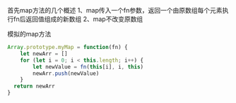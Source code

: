 首先map方法的几个概述
1、map传入一个fn参数，返回一个由原数组每个元素执行fn后返回值组成的新数组
2、map不改变原数组



模拟的map方法

```javascript
Array.prototype.myMap = function(fn) {
	let newArr = []
	for (let i = 0; i < this.length; i++) {
		let newValue = fn(this[i], i, this)
		newArr.push(newValue)
	}
  return newArr
}
```

